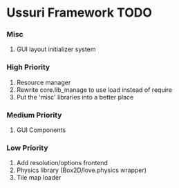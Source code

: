 # Ussuri Framework **TODO**

>
### Misc
1. GUI layout initializer system

>
### High Priority
1. Resource manager
2. Rewrite core.lib_manage to use load instead of require
3. Put the 'misc' libraries into a better place

>
### Medium Priority
1. GUI Components

>
### Low Priority
1. Add resolution/options frontend
2. Physics library (Box2D/love.physics wrapper)
3. Tile map loader
